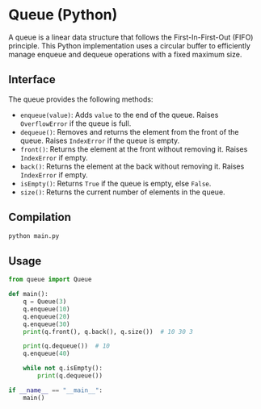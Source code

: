 # Queue (Python)

A queue is a linear data structure that follows the First-In-First-Out (FIFO) principle. This Python implementation uses a circular buffer to efficiently manage enqueue and dequeue operations with a fixed maximum size.

## Interface

The queue provides the following methods:

- `enqueue(value)`: Adds `value` to the end of the queue. Raises `OverflowError` if the queue is full.
- `dequeue()`: Removes and returns the element from the front of the queue. Raises `IndexError` if the queue is empty.
- `front()`: Returns the element at the front without removing it. Raises `IndexError` if empty.
- `back()`: Returns the element at the back without removing it. Raises `IndexError` if empty.
- `isEmpty()`: Returns `True` if the queue is empty, else `False`.
- `size()`: Returns the current number of elements in the queue.

## Compilation

```bash
python main.py
```

## Usage

```py
from queue import Queue

def main():
    q = Queue(3)
    q.enqueue(10)
    q.enqueue(20)
    q.enqueue(30)
    print(q.front(), q.back(), q.size())  # 10 30 3

    print(q.dequeue())  # 10
    q.enqueue(40)

    while not q.isEmpty():
        print(q.dequeue())

if __name__ == "__main__":
    main()
```
